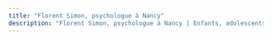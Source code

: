 ```yaml
---
title: "Florent Simon, psychologue à Nancy"
description: "Florent Simon, psychologue à Nancy | Enfants, adolescents, adultes | 06 89 58 35 85"
---
```


